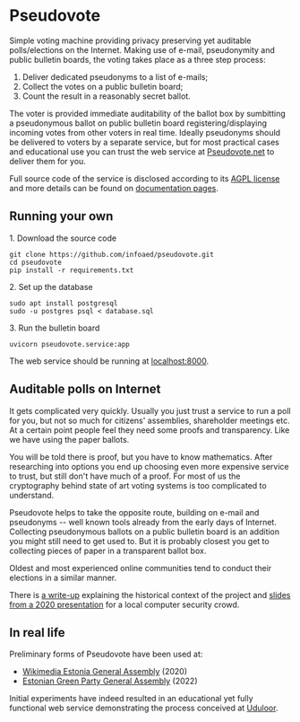 # Pseudovote

Simple voting machine providing privacy preserving yet auditable polls/elections on the Internet. Making use of e-mail, pseudonymity and public bulletin boards, the voting takes place as a three step process:

1. Deliver dedicated pseudonyms to a list of e-mails;
2. Collect the votes on a public bulletin board;
3. Count the result in a reasonably secret ballot.

The voter is provided immediate auditability of the ballot box by sumbitting a pseudonymous ballot on public bulletin board registering/displaying incoming votes from other voters in real time. Ideally pseudonyms should be delivered to voters by a separate service, but for most practical cases and educational use you can trust the web service at [Pseudovote.net](https://pseudovote.net/) to deliver them for you.

Full source code of the service is disclosed according to its [AGPL license](LICENSE) and more details can be found on [documentation pages](https://infoaed.github.io/pseudovote/).

## Running your own

1\. Download the source code

```
git clone https://github.com/infoaed/pseudovote.git
cd pseudovote
pip install -r requirements.txt
```

2\. Set up the database

```
sudo apt install postgresql
sudo -u postgres psql < database.sql
```

3\. Run the bulletin board

```
uvicorn pseudovote.service:app
```

The web service should be running at [localhost:8000](http://localhost:8000).

## Auditable polls on Internet

It gets complicated very quickly. Usually you just trust a service to run a poll for you, but not so much for citizens' assemblies, shareholder meetings etc. At a certain point people feel they need some proofs and transparency. Like we have using the paper ballots.

You will be told there is proof, but you have to know mathematics. After researching into options you end up choosing even more expensive service to trust, but still don't have much of a proof. For most of us the cryptography behind state of art voting systems is too complicated to understand.

Pseudovote helps to take the opposite route, building on e-mail and pseudonyms -- well known tools already from the early days of Internet. Collecting pseudonymous ballots on a public bulletin board is an addition you might still need to get used to. But it is probably closest you get to collecting pieces of paper in a transparent ballot box.

Oldest and most experienced online communities tend to conduct their elections in a similar manner.

There is [a write-up](https://gafgaf.infoaed.ee/en/posts/pseudonymous-voting-in-wikimedia/) explaining the historical context of the project and [slides from a 2020 presentation](https://p6drad-teel.net/~p6der/pseudovote-2020.pdf) for a local computer security crowd.

## In real life

Preliminary forms of Pseudovote have been used at:

* [Wikimedia Estonia General Assembly](https://wikimedia.ee/haaleta-nagu-vikipedist/) (2020)
* [Estonian Green Party General Assembly](https://www.facebook.com/rohelised/posts/325701606250799) (2022)

Initial experiments have indeed resulted in an educational yet fully functional web service demonstrating the process conceived at [Uduloor](https://github.com/infoaed/uduloor).
